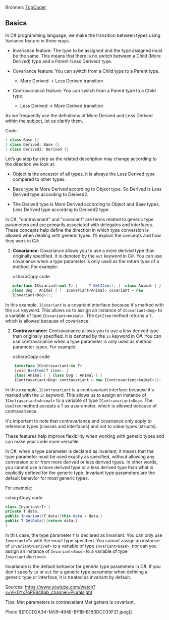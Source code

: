 Bronnen: [TopCoder](https://www.topcoder.com/thrive/articles/Invariance,%20Covariance%20and%20Contravariance%20types%20in%20C%20Sharp%20-%20Part%20One)
## Basics
In C# programming language, we make the transition between types using Variance feature in three ways.

- Invariance feature: The type to be assigned and the type assigned must be the same. This means that there is no switch between a Child (More Derived) type and a Parent (Less Derived) type.
    
- Covariance feature: You can switch from a Child type to a Parent type.
    
    - More Derived -> Less Derived transition
        
- Contravariance feature: You can switch from a Parent type to a Child type.
    
    - Less Derived -> More Derived transition
        

As we frequently use the definitions of More Derived and Less Derived within the subject, let us clarify them.

Code:

```csharp
1 class Base {}
2 class Derived: Base {}
3 class Derived2: Derived {}
```

Let’s go step by step as the related description may change according to the direction we look at.

- Object is the ancestor of all types, it is always the Less Derived type compared to other types.
    
- Base type is More Derived according to Object type. So Derived is Less Derived type according to Derived2.
    
- The Derived type is More Derived according to Object and Base types, Less Derived type according to Derived2 type.


In C#, "contravariant" and "covariant" are terms related to generic type parameters and are primarily associated with delegates and interfaces. These concepts help define the direction in which type conversion is allowed when dealing with generic types. I'll explain the concepts and how they work in C#:

1. **Covariance:** Covariance allows you to use a more derived type than originally specified. It is denoted by the `out` keyword in C#. You can use covariance when a type parameter is only used as the return type of a method. For example:
    
    csharpCopy code
    
 ```c#
    interface ICovariant<out T> {     T GetItem(); }  class Animal { }
    class Dog : Animal { }  ICovariant<Animal> covariant = new
    ICovariant<Dog>();
```
    
In this example, `ICovariant` is a covariant interface because it's marked with the `out` keyword. This allows us to assign an instance of `ICovariant<Dog>` to a variable of type `ICovariant<Animal>`. The `GetItem` method returns a `T`, which is allowed because of covariance.
    
2. **Contravariance:** Contravariance allows you to use a less derived type than originally specified. It is denoted by the `in` keyword in C#. You can use contravariance when a type parameter is only used as method parameter types. For example:
    
    csharpCopy code
    
```c#
    interface IContravariant<in T>
    {void UseItem(T item); }
    class Animal { } class Dog : Animal { }
    IContravariant<Dog> contravariant = new IContravariant<Animal>();
```
    
In this example, `IContravariant` is a contravariant interface because it's marked with the `in` keyword. This allows us to assign an instance of `IContravariant<Animal>` to a variable of type `IContravariant<Dog>`. The `UseItem` method accepts a `T` as a parameter, which is allowed because of contravariance.
    

It's important to note that contravariance and covariance only apply to reference types (classes and interfaces) and not to value types (structs).

These features help improve flexibility when working with generic types and can make your code more versatile.

In C#, when a type parameter is declared as invariant, it means that the type parameter must be used exactly as specified, without allowing any conversion to or from more derived or less derived types. In other words, you cannot use a more derived type or a less derived type than what is explicitly defined for the generic type. Invariant type parameters are the default behavior for most generic types.

For example:

csharpCopy code

```c#
class Invariant<T> {
private T data;
public Invariant(T data){this.data = data;}
public T GetData(){return data;}
}
```

In this case, the type parameter `T` is declared as invariant. You can only use `Invariant<T>` with the exact type specified. You cannot assign an instance of `Invariant<Derived>` to a variable of type `Invariant<Base>`, nor can you assign an instance of `Invariant<Base>` to a variable of type `Invariant<Derived>`.

Invariance is the default behavior for generic type parameters in C#. If you don't specify `in` or `out` for a generic type parameter when defining a generic type or interface, it is treated as invariant by default.

Sources:
https://www.youtube.com/watch?v=VHDYx7oPE84&ab_channel=Pluralsight

Tips:
Met parameters is contravariant
Met getters is covariant.

Photo
![[F0CD2A34-1A59-494E-BF1B-B1B3DCD33F21.jpeg]]